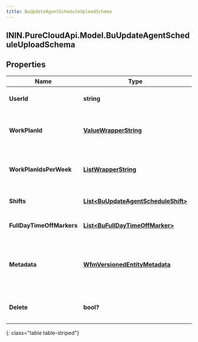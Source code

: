 ```yaml
---
title: BuUpdateAgentScheduleUploadSchema
---
```

## ININ.PureCloudApi.Model.BuUpdateAgentScheduleUploadSchema

## Properties

|Name | Type | Description | Notes|
|------------ | ------------- | ------------- | -------------|
| **UserId** | **string** | The ID of the user to whom this agent schedule applies | |
| **WorkPlanId** | [**ValueWrapperString**](ValueWrapperString.html) | The ID of the work plan for this user.  Mutually exclusive with workPlanIdsPerWeek | [optional] |
| **WorkPlanIdsPerWeek** | [**ListWrapperString**](ListWrapperString.html) | The IDs of the work plans per week for this user.  Mutually exclusive with workPlanId | [optional] |
| **Shifts** | [**List&lt;BuUpdateAgentScheduleShift&gt;**](BuUpdateAgentScheduleShift.html) | The shift definitions for this agent schedule | [optional] |
| **FullDayTimeOffMarkers** | [**List&lt;BuFullDayTimeOffMarker&gt;**](BuFullDayTimeOffMarker.html) | Any full day time off markers that apply to this agent schedule | [optional] |
| **Metadata** | [**WfmVersionedEntityMetadata**](WfmVersionedEntityMetadata.html) | Version metadata for this agent schedule. Required if updating or deleting an existing agent schedule, otherwise should be omitted | [optional] |
| **Delete** | **bool?** | Whether to delete this agent&#39;s schedule. Defaults to false if not set | [optional] |
{: class="table table-striped"}


